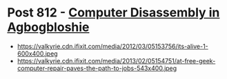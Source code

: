 # Post 812 - [Computer Disassembly in Agbogbloshie](https://www.ifixit.com/News/812/photo-computer-disassembly-in-agbogbloshie)

- https://valkyrie.cdn.ifixit.com/media/2012/03/05153756/its-alive-1-600x400.jpeg
- https://valkyrie.cdn.ifixit.com/media/2013/02/05154751/at-free-geek-computer-repair-paves-the-path-to-jobs-543x400.jpeg
